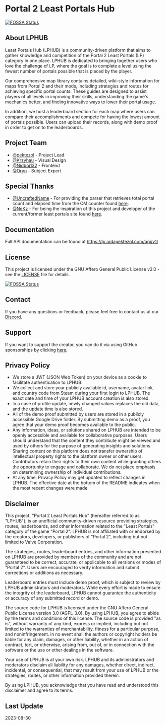 # Portal 2 Least Portals Hub
[![FOSSA Status](https://app.fossa.com/api/projects/git%2Bgithub.com%2Fpektezol%2FLeastPortalsHub.svg?type=shield)](https://app.fossa.com/projects/git%2Bgithub.com%2Fpektezol%2FLeastPortalsHub?ref=badge_shield)


## About LPHUB

Least Portals Hub (LPHUB) is a community-driven platform that aims to gather knowledge and competition of the Portal 2 Least Portals (LP) category in one place. LPHUB is dedicated to bringing together users who love the challenge of LP, where the goal is to complete a level using the fewest number of portals possible that is placed by the player.

Our comprehensive map library contains detailed, wiki-style information for maps from Portal 2 and their mods, including strategies and routes for achieving specific portal counts. These guides are designed to assist players of all levels in improving their skills, understanding the game's mechanics better, and finding innovative ways to lower their portal usage.

In addition, we host a leaderboard section for each map where users can compare their accomplishments and compete for having the lowest amount of portals possible. Users can upload their records, along with demo proof in order to get on to the leaderboards.

## Project Team

* [@pektezol](https://github.com/pektezol) - Project Lead
* [@Krzyhau](https://github.com/Krzyhau) - Visual Design
* [@Nidboj132](https://github.com/Nidboj132) - Frontend
* [@Oryn](https://github.com/Oryn-Goia) - Subject Expert

## Special Thanks

* [@UncraftedName](https://github.com/UncraftedName) - For providing the parser that retrieves total portal count and elapsed time from the CM counter found [here](https://github.com/UncraftedName/UntitledParser).
* [@NeKz](https://github.com/NeKzor) - For being the inspiration of this project and developer of the current/former least portals site found [here](https://lp.nekz.me/). 

## Documentation

Full API documentation can be found at https://lp.ardapektezol.com/api/v1/

## License

This project is licensed under the GNU Affero General Public License v3.0 - see the [LICENSE](https://github.com/pektezol/leastportalshub/blob/main/LICENSE) file for details.


[![FOSSA Status](https://app.fossa.com/api/projects/git%2Bgithub.com%2Fpektezol%2FLeastPortalsHub.svg?type=large)](https://app.fossa.com/projects/git%2Bgithub.com%2Fpektezol%2FLeastPortalsHub?ref=badge_large)

## Contact

If you have any questions or feedback, please feel free to contact us at our [Discord](https://discord.gg/xq6TySyA4c).

## Support

If you want to support the creator, you can do it via using GitHub sponsorships by clicking [here](https://github.com/sponsors/pektezol).

## Privacy Policy

* We store a JWT (JSON Web Token) on your device as a cookie to facilitate authentication to LPHUB.
* We collect and store your publicly available id, username, avatar link, and country code from Steam during your first login to LPHUB. The exact date and time of your LPHUB account creation is also stored.
* In a case of profile update, newly changed values replaces the old data, and the update time is also stored.
* All of the demo proof submitted by users are stored in a publicly accessible Google Drive folder. By submitting demo as a proof, you agree that your demo proof becomes available to the public.
* Any information, ideas, or solutions shared on LPHUB are intended to be openly accessible and available for collaborative purposes. Users should understand that the content they contribute might be viewed and used by others for the purpose of generating insights and solutions. Sharing content on this platform does not transfer ownership of intellectual property rights to the platform owner or other users. Contributors retain their rights to their own content while granting others the opportunity to engage and collaborate. We do not place emphasis on determining ownership of individual contributions.
* At any time, Privacy Policy may get updated to reflect changes in LPHUB. The effective date at the bottom of the README indicates when the most recent changes were made.

## Disclaimer

This project, "Portal 2 Least Portals Hub" (hereafter referred to as "LPHUB"), is an unofficial community-driven resource providing strategies, routes, leaderboards, and other information related to the "Least Portals" category of the game "Portal 2". LPHUB is not affiliated with or endorsed by the creators, developers, or publishers of "Portal 2", including but not limited to Valve Corporation.

The strategies, routes, leaderboard entries, and other information presented on LPHUB are provided by members of the community and are not guaranteed to be correct, accurate, or applicable to all versions or modes of "Portal 2". Users are encouraged to verify information and submit corrections or additions as necessary.

Leaderboard entries must include demo proof, which is subject to review by LPHUB administrators and moderators. While every effort is made to ensure the integrity of the leaderboard, LPHUB cannot guarantee the authenticity or accuracy of any submitted record or demo.

The source code for LPHUB is licensed under the GNU Affero General Public License version 3.0 (AGPL-3.0). By using LPHUB, you agree to abide by the terms and conditions of this license. The source code is provided "as is", without warranty of any kind, express or implied, including but not limited to the warranties of merchantability, fitness for a particular purpose, and noninfringement. In no event shall the authors or copyright holders be liable for any claim, damages, or other liability, whether in an action of contract, tort, or otherwise, arising from, out of, or in connection with the software or the use or other dealings in the software.

Your use of LPHUB is at your own risk. LPHUB and its administrators and moderators disclaim all liability for any damages, whether direct, indirect, incidental, or consequential, that may result from your use of LPHUB or the strategies, routes, or other information provided therein.

By using LPHUB, you acknowledge that you have read and understood this disclaimer and agree to its terms.

## Last Update

2023-08-30